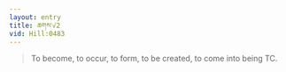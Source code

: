 ```yaml
---
layout: entry
title: ཆགས་√2
vid: Hill:0483
---
```

> To become, to occur, to form, to be created, to come into being TC.
